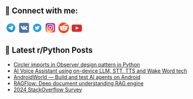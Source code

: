 ## 🔎 Connect with me:
[<img src="https://github.com/bullbesh/bullbesh/blob/main/images/Telegram.png" width="32" height="32" />](https://t.me/bullbesh)
[<img src="https://github.com/bullbesh/bullbesh/blob/main/images/VK.png" width="32" height="32" />](https://vk.com/bullbesh)
[<img src="https://github.com/bullbesh/bullbesh/blob/main/images/Twitter.png" width="32" height="32" />](https://twitter.com/bullbesh1)
[<img src="https://github.com/bullbesh/bullbesh/blob/main/images/Instagram.png" width="32" height="32" />](https://www.instagram.com/bullbesh)
[<img src="https://github.com/bullbesh/bullbesh/blob/main/images/Reddit.png" width="32" height="32" />](https://www.reddit.com/user/bullbesh)
[<img src="https://github.com/bullbesh/bullbesh/blob/main/images/YouTube.png" width="32" height="32" />](https://www.youtube.com/channel/UCtfjRs6uzgq5mfm8S06WTcg)

## 📕 Latest r/Python Posts
<!-- BLOG-POST-LIST:START -->
- [Circler imports in Observer design pattern in Python](https://www.reddit.com/r/Python/comments/1d50age/circler_imports_in_observer_design_pattern_in/)
- [AI Voice Assistant using on-device LLM, STT, TTS and Wake Word tech](https://www.reddit.com/r/Python/comments/1d4y99t/ai_voice_assistant_using_ondevice_llm_stt_tts_and/)
- [AndroidWorld — Build and test AI agents on Android](https://www.reddit.com/r/Python/comments/1d4we3f/androidworld_build_and_test_ai_agents_on_android/)
- [RAGFlow: Deep document understanding RAG engine](https://www.reddit.com/r/Python/comments/1d4ou3k/ragflow_deep_document_understanding_rag_engine/)
- [2024 StackOverflow Survey](https://www.reddit.com/r/Python/comments/1d4nvou/2024_stackoverflow_survey/)
<!-- BLOG-POST-LIST:END -->
